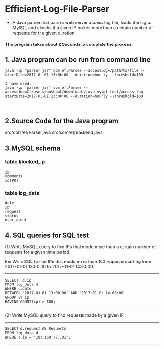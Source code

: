 # Efficient-Log-File-Parser
 - A Java parser that parses web server access log file, loads the log to MySQL and checks if a given IP makes more than a certain number of requests for the given duration.
#### The program takes about 2 Seconds  to complete the process.
 
## 1. Java program can be run from command line
	
    java -cp "parser.jar" com.ef.Parser --accesslog=/path/to/file --startDate=2017-01-01.13:00:00 --duration=hourly --threshold=100 
    
    I have used:
    java -cp "parser.jar" com.ef.Parser --accesslog=C:/users/pushpak/downloads/java_mysql_test/access.log --startDate=2017-01-01.13:00:00 --duration=hourly --threshold=100
    
## 2.Source Code for the Java program

  src/com/ef/Parser.java
  src/com/ef/Backend.java
  
## 3.MySQL schema 

### table blocked_ip
	ip
	comments
	id(PK)
### table log_data
	date
	ip
	request
	status
	user_agent
                    
                     
## 4. SQL queries for SQL test

(1) Write MySQL query to find IPs that mode more than a certain number of requests for a given time period.

Ex: Write SQL to find IPs that made more than 100 requests starting from 2017-01-01.13:00:00 to 2017-01-01.14:00:00.

-------------------------------------------

	SELECT  d.ip
	FROM log_data d
	WHERE d.date 
	BETWEEN '2017-01-01 13:00:00' AND '2017-01-01 14:00:00'
	GROUP BY ip
	HAVING COUNT(ip) > 100;

-----------------------------------------


(2) Write MySQL query to find requests made by a given IP.

-----------------------------------------

	SELECT d.request AS Requests
	FROM log_data d
	WHERE d.ip = '192.168.77.101';

----------------------------------------
